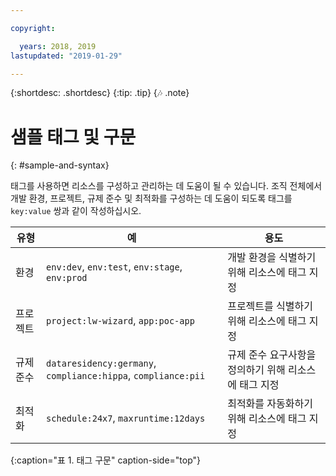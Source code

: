 ```yaml
---

copyright:

  years: 2018, 2019
lastupdated: "2019-01-29"

---
```


{:shortdesc: .shortdesc}
{:tip: .tip}
{:notes: .note}


# 샘플 태그 및 구문
{: #sample-and-syntax}

태그를 사용하면 리소스를 구성하고 관리하는 데 도움이 될 수 있습니다. 조직 전체에서 개발 환경, 프로젝트, 규제 준수 및 최적화를 구성하는 데 도움이 되도록 태그를 `key:value` 쌍과 같이 작성하십시오.

|유형 |예 |용도 |
|------|----------|---------|
|환경 |`env:dev`, `env:test`, `env:stage`, `env:prod` |개발 환경을 식별하기 위해 리소스에 태그 지정|
|프로젝트 |`project:lw-wizard`, `app:poc-app` |프로젝트를 식별하기 위해 리소스에 태그 지정 |
|규제 준수 |`dataresidency:germany`, `compliance:hippa`, `compliance:pii` |규제 준수 요구사항을 정의하기 위해 리소스에 태그 지정 |
|최적화 |`schedule:24x7`, `maxruntime:12days` |최적화를 자동화하기 위해 리소스에 태그 지정 |
{:caption="표 1. 태그 구문" caption-side="top"}
